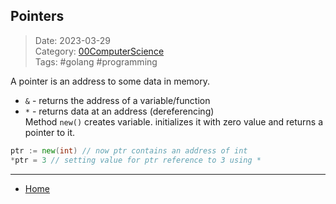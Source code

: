 ## Pointers
 
>Date: 2023-03-29  
>Category: [00ComputerScience](links/00ComputerScience.md)  
>Tags: #golang #programming  

A pointer is an address to some data in memory.
- `&` - returns the address of a variable/function  
- `*` - returns data at an address (dereferencing)  
Method `new()` creates variable. initializes it with zero value and returns a pointer to it.
```go
ptr := new(int) // now ptr contains an address of int
*ptr = 3 // setting value for ptr reference to 3 using *
```

---
- [Home](https://heartthymes.github.io)